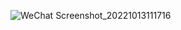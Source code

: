 ![WeChat Screenshot_20221013111716](https://user-images.githubusercontent.com/83968454/195556584-30252fe1-df87-47d8-b873-86afb0b3cee2.png)
